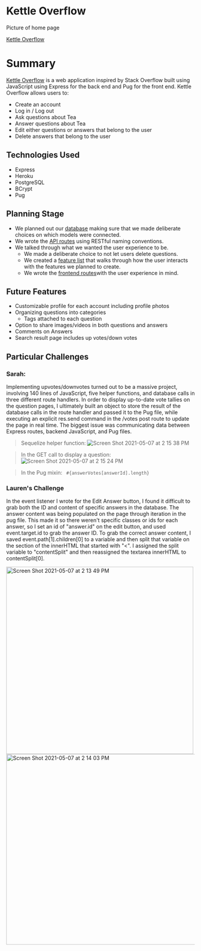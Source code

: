 # Kettle Overflow


Picture of home page

 [Kettle Overflow](https://kettle-overflow.herokuapp.com/)

# Summary

[Kettle Overflow](https://kettle-overflow.herokuapp.com/) is a web application inspired by Stack Overflow built using JavaScript using Express for the back end and Pug for the front end. Kettle Overflow allows users to:
-   Create an account
-   Log in / Log out
-   Ask questions about Tea
-   Answer questions about Tea
-   Edit either questions or answers that belong to the user
-   Delete answers that belong to the user

## Technologies Used

-   Express
-   Heroku
-   PostgreSQL
-   BCrypt 
-   Pug

## Planning Stage

- We planned out our [database](https://github.com/boothjacobs/KettleOverflow/wiki/Database-Schema)  making sure that we made deliberate choices on which models were connected.
- We wrote the [API routes](https://github.com/boothjacobs/KettleOverflow/wiki/API-Documentation) using RESTful naming conventions.
- We talked through what we wanted the user experience to be. 
	- We made a deliberate choice to not let users delete questions.
	- We created a [feature list](https://github.com/boothjacobs/KettleOverflow/wiki/Feature-List) that walks through how the user interacts with the features we planned to create.
	- We wrote the [frontend routes](https://github.com/boothjacobs/KettleOverflow/wiki/Frontend-Routes)with the user experience in mind.

## Future Features

-	Customizable profile for each account including profile photos
-	Organizing questions into categories
	-	Tags attached to each question
-	Option to share images/videos in both questions and answers
-	Comments on Answers
-	Search result page includes up votes/down votes


## Particular Challenges

### Sarah: 

Implementing upvotes/downvotes turned out to be a massive project, involving 140 lines of JavaScript, five helper functions, and database calls in three different route handlers. In order to display up-to-date vote tallies on the question pages, I ultimately built an object to store the result of the database calls in the route handler and passed it to the Pug file, while executing an explicit res.send command in the /votes post route to update the page in real time. The biggest issue was communicating data between Express routes, backend JavaScript, and Pug files.
   
> Sequelize helper function: 
![Screen Shot 2021-05-07 at 2 15 38 PM](https://user-images.githubusercontent.com/75630072/117509285-cf8eaf80-af3e-11eb-8bae-26dc111c4e81.png)
	
>In the GET call to display a question:
   ![Screen Shot 2021-05-07 at 2 15 24 PM](https://user-images.githubusercontent.com/75630072/117509241-c271c080-af3e-11eb-9031-5e9ed432fd52.png)

>In the Pug mixin: ` #{answerVotes[answerId].length}`
>

### Lauren's Challenge
In the event listener I wrote for the Edit Answer button, I found it difficult to grab both the ID and content of specific answers in the database. The answer content was being populated on the page through iteration in the pug file. This made it so there weren't specific classes or ids for each answer, so I set an id of "answer.id" on the edit button, and used event.target.id to grab the answer ID. To grab the correct answer content, I saved event.path[1].children[0] to a variable and then split that variable on the section of the innerHTML that started with "<". I assigned the split variable to "contentSplit" and then reassigned the textarea innerHTML to contentSplit[0].

<img width="500" alt="Screen Shot 2021-05-07 at 2 13 49 PM" src="https://user-images.githubusercontent.com/68528608/117509727-9c98eb80-af3f-11eb-8c4a-730143ec887b.png">
<img width="509" alt="Screen Shot 2021-05-07 at 2 14 03 PM" src="https://user-images.githubusercontent.com/68528608/117509744-a1f63600-af3f-11eb-9459-10f204a09903.png">

